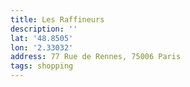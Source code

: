```yaml
---
title: Les Raffineurs
description: ''
lat: '48.8505'
lon: '2.33032'
address: 77 Rue de Rennes, 75006 Paris
tags: shopping
---
```

